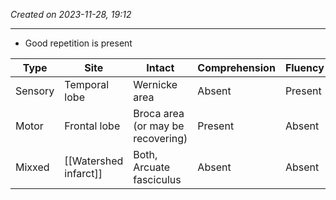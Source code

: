 *Created on 2023-11-28, 19:12* 

---
- Good repetition is present

| Type | Site | Intact | Comprehension | Fluency |
| ---- | ---- | ---- | ---- | ---- |
| Sensory | Temporal lobe | Wernicke area | Absent | Present |
| Motor | Frontal lobe | Broca area (or may be recovering) | Present | Absent |
| Mixxed | [[Watershed infarct]]  | Both, Arcuate fasciculus | Absent | Absent |
